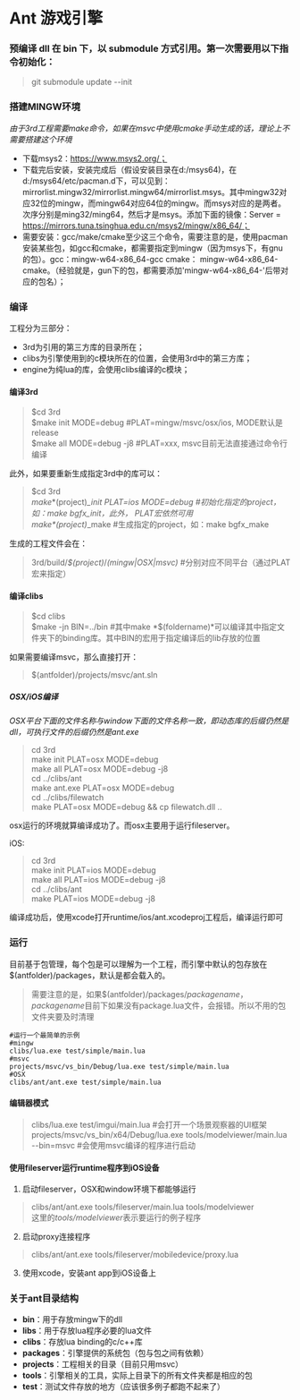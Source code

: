 Ant 游戏引擎
=====

### 预编译 dll 在 bin 下，以 submodule 方式引用。第一次需要用以下指令初始化：

> git submodule update --init

### 搭建MINGW环境
*由于3rd工程需要make命令，如果在msvc中使用cmake手动生成的话，理论上不需要搭建这个环境*
- 下载msys2：https://www.msys2.org/；
- 下载完后安装，安装完成后（假设安装目录在d:/msys64)，在d:/msys64/etc/pacman.d下，可以见到：mirrorlist.mingw32/mirrorlist.mingw64/mirrorlist.msys。其中mingw32对应32位的mingw，而mingw64对应64位的mingw。而msys对应的是两者。次序分别是ming32/ming64，然后才是msys。添加下面的镜像：Server = https://mirrors.tuna.tsinghua.edu.cn/msys2/mingw/x86_64/；
- 需要安装：gcc/make/cmake至少这三个命令，需要注意的是，使用pacman安装某些包，如gcc和cmake，都需要指定到mingw（因为msys下，有gnu的包）。gcc：mingw-w64-x86_64-gcc cmake： mingw-w64-x86_64-cmake。（经验就是，gun下的包，都需要添加'mingw-w64-x86_64-'后带对应的包名）；


### 编译
工程分为三部分：
- 3rd为引用的第三方库的目录所在；
- clibs为引擎使用到的c模块所在的位置，会使用3rd中的第三方库；
- engine为纯lua的库，会使用clibs编译的c模块；

#### 编译3rd

> $cd 3rd  
> $make init MODE=debug #PLAT=mingw/msvc/osx/ios, MODE默认是release  
> $make all MODE=debug -j8	#PLAT=xxx, msvc目前无法直接通过命令行编译  

此外，如果要重新生成指定3rd中的库可以：
> $cd 3rd  
> $make *$(project)*_init PLAT=ios MODE=debug	#初始化指定的project，如：make bgfx_init，此外， PLAT宏依然可用  
> $make *$(project)*_make	#生成指定的project，如：make bgfx_make  

生成的工程文件会在：
> 3rd/build/*$(project)*/*(mingw|OSX|msvc)*	#分别对应不同平台（通过PLAT宏来指定）

#### 编译clibs  

> $cd clibs  
> $make -jn BIN=../bin	#其中make *$(foldername)*可以编译其中指定文件夹下的binding库。其中BIN的宏用于指定编译后的lib存放的位置  

如果需要编译msvc，那么直接打开：
> $(antfolder)/projects/msvc/ant.sln  

##### OSX/iOS编译

*OSX平台下面的文件名称与window下面的文件名称一致，即动态库的后缀仍然是dll，可执行文件的后缀仍然是ant.exe*

> cd 3rd  
> make init PLAT=osx MODE=debug  
> make all PLAT=osx MODE=debug -j8  
> cd ../clibs/ant  
> make ant.exe PLAT=osx MODE=debug  
> cd ../clibs/filewatch  
> make PLAT=osx MODE=debug && cp filewatch.dll ..  

osx运行的环境就算编译成功了。而osx主要用于运行fileserver。

iOS:
> cd 3rd  
> make init PLAT=ios MODE=debug  
> make all PLAT=ios MODE=debug -j8  
> cd ../clibs/ant  
> make PLAT=ios MODE=debug -j8  

编译成功后，使用xcode打开runtime/ios/ant.xcodeproj工程后，编译运行即可

### 运行
目前基于包管理，每个包是可以理解为一个工程，而引擎中默认的包存放在$(antfolder)/packages，默认是都会载入的。
> 需要注意的是，如果$(antfolder)/packages/*packagename*，*packagename*目前下如果没有package.lua文件，会报错。所以不用的包文件夹要及时清理
```
#运行一个最简单的示例
#mingw
clibs/lua.exe test/simple/main.lua
#msvc
projects/msvc/vs_bin/Debug/lua.exe test/simple/main.lua
#OSX
clibs/ant/ant.exe test/simple/main.lua
```

#### 编辑器模式
> clibs/lua.exe test/imgui/main.lua	#会打开一个场景观察器的UI框架  
> projects/msvc/vs_bin/x64/Debug/lua.exe tools/modelviewer/main.lua --bin=msvc #会使用msvc编译的程序进行启动

#### 使用fileserver运行runtime程序到iOS设备
1. 启动fileserver，OSX和window环境下都能够运行 
> clibs/ant/ant.exe tools/fileserver/main.lua tools/modelviewer  
> 这里的*tools/modelviewer*表示要运行的例子程序

2. 启动proxy连接程序
> clibs/ant/ant.exe tools/fileserver/mobiledevice/proxy.lua

3. 使用xcode，安装ant app到iOS设备上

### 关于ant目录结构
- **bin**：用于存放mingw下的dll
- **libs**：用于存放lua程序必要的lua文件
- **clibs**：存放lua binding的c/c++库
- **packages**：引擎提供的系统包（包与包之间有依赖）
- **projects**：工程相关的目录（目前只用msvc）
- **tools**：引擎相关的工具，实际上目录下的所有文件夹都是相应的包
- **test**：测试文件存放的地方（应该很多例子都跑不起来了）
